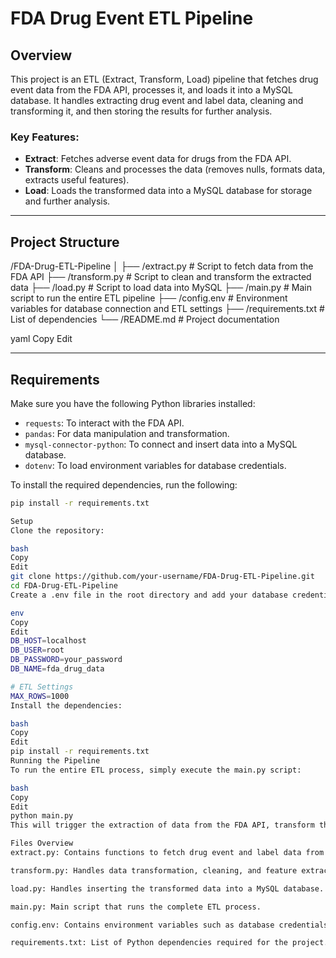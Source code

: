 # FDA Drug Event ETL Pipeline

## Overview

This project is an ETL (Extract, Transform, Load) pipeline that fetches drug event data from the FDA API, processes it, and loads it into a MySQL database. It handles extracting drug event and label data, cleaning and transforming it, and then storing the results for further analysis.

### Key Features:
- **Extract**: Fetches adverse event data for drugs from the FDA API.
- **Transform**: Cleans and processes the data (removes nulls, formats data, extracts useful features).
- **Load**: Loads the transformed data into a MySQL database for storage and further analysis.

---

## Project Structure

/FDA-Drug-ETL-Pipeline │ ├── /extract.py # Script to fetch data from the FDA API ├── /transform.py # Script to clean and transform the extracted data ├── /load.py # Script to load data into MySQL ├── /main.py # Main script to run the entire ETL pipeline ├── /config.env # Environment variables for database connection and ETL settings ├── /requirements.txt # List of dependencies └── /README.md # Project documentation

yaml
Copy
Edit




---

## Requirements

Make sure you have the following Python libraries installed:

- `requests`: To interact with the FDA API.
- `pandas`: For data manipulation and transformation.
- `mysql-connector-python`: To connect and insert data into a MySQL database.
- `dotenv`: To load environment variables for database credentials.

To install the required dependencies, run the following:

```bash
pip install -r requirements.txt

Setup
Clone the repository:

bash
Copy
Edit
git clone https://github.com/your-username/FDA-Drug-ETL-Pipeline.git
cd FDA-Drug-ETL-Pipeline
Create a .env file in the root directory and add your database credentials:

env
Copy
Edit
DB_HOST=localhost
DB_USER=root
DB_PASSWORD=your_password
DB_NAME=fda_drug_data

# ETL Settings
MAX_ROWS=1000
Install the dependencies:

bash
Copy
Edit
pip install -r requirements.txt
Running the Pipeline
To run the entire ETL process, simply execute the main.py script:

bash
Copy
Edit
python main.py
This will trigger the extraction of data from the FDA API, transform the data, and load it into your MySQL database.

Files Overview
extract.py: Contains functions to fetch drug event and label data from the FDA API.

transform.py: Handles data transformation, cleaning, and feature extraction.

load.py: Handles inserting the transformed data into a MySQL database.

main.py: Main script that runs the complete ETL process.

config.env: Contains environment variables such as database credentials and ETL settings.

requirements.txt: List of Python dependencies required for the project.
